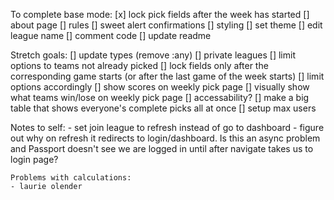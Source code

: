 To complete base mode:
    [x] lock pick fields after the week has started
    [] about page
    [] rules
    [] sweet alert confirmations
    [] styling
        [] set theme
    [] edit league name
    [] comment code
    [] update readme

Stretch goals:
    [] update types (remove :any)
    [] private leagues
    [] limit options to teams not already picked
    [] lock fields only after the corresponding game starts (or after the last game of the week starts)
        [] limit options accordingly
    [] show scores on weekly pick page
    [] visually show what teams win/lose on weekly pick page
    [] accessability?
    [] make a big table that shows everyone's complete picks all at once
    [] setup max users


Notes to self:
    - set join league to refresh instead of go to dashboard
        - figure out why on refresh it redirects to login/dashboard. Is this an async problem and Passport doesn't see we are logged in until after navigate takes us to login page?

    Problems with calculations:
    - laurie olender




